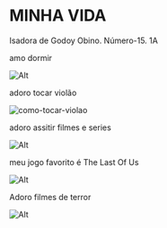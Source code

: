 # MINHA VIDA

Isadora de Godoy Obino.   Número-15.   1A

 amo dormir

![Alt](https://img.freepik.com/fotos-gratis/mulher-jovem-dormindo-em-casa_23-2149029647.jpg)

adoro tocar violão

![como-tocar-violao](https://github.com/MonaIsa152023/MonaIsa152023/assets/141635928/be256ff4-0566-4f94-bf57-16912a378cb5)

adoro assitir filmes e series

![Alt](https://imagem.natelinha.uol.com.br/original/vendotv_cc0101387ef8227f64845172e07fcd423e3e83ea.jpeg)

meu jogo favorito é The Last Of Us

![Alt](https://meups.com.br/wp-content/uploads/2022/06/The-Last-of-Us-Part-I-Tudo-sobre.jpg)

Adoro filmes de terror

![Alt](https://oimparcial.com.br/app/uploads/2020/05/invoca%C3%A7%C3%A3o.jpg)
